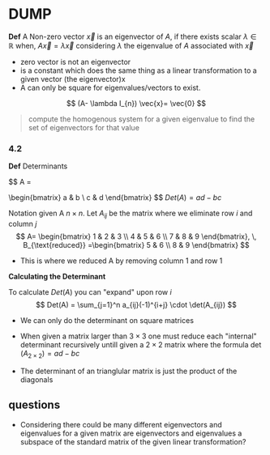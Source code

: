 

# DUMP


**Def**
A Non-zero vector $\vec{x}$ is an eigenvector of $A$, if there exists scalar $\lambda \in \mathbb{R}$ when, $A \vec{x}=\lambda\vec{x}$ considering $\lambda$ the eigenvalue of $A$ associated with $\vec{x}$

- zero vector is not an eigenvector
- is a constant which does the same thing as a linear transformation to a given vector (the eigenvector)x
- A can only be square for eigenvalues/vectors to exist.

$$
(A- \lambda I_{n})  \vec{x}= \vec{0}
$$
> compute the homogenous system for a given eigenvalue to find the set of eigenvectors for that value



### 4.2

**Def** Determinants 

$$
A =

\begin{bmatrix}
a & b \\
c & d
\end{bmatrix}
$$
$Det(A)=ad-bc$


Notation given A $n\times n$. Let $A_{ij}$ be the matrix where we eliminate row $i$ and column $j$
$$
A= \begin{bmatrix}
1 & 2 & 3 \\
4 & 5 & 6 \\
7 & 8 & 9
\end{bmatrix}, \,
B_{\text{reduced}} =\begin{bmatrix}
5 & 6 \\
8 & 9
\end{bmatrix}
$$
- This is where we reduced A by removing column 1 and row 1 



**Calculating the Determinant**

To calculate $Det(A)$ you can "expand" upon row $i$ 
$$
Det(A) = \sum_{j=1}^n a_{ij}(-1)^{i+j} \cdot \det(A_{ij})
$$


- We can only do the determinant on square matrices 
- When given a matrix larger than $3\times 3$ one must reduce each "internal" determinant recursively untill given a $2 \times 2$ matrix where the formula $\det (A_{2 \times 2})=ad-bc$ 


- The determinant of an trianglular matrix is just the product of the diagonals 

## questions

- Considering there could be many different eigenvectors and eigenvalues for a given matrix are eigenvectors and eigenvalues a subspace of the standard matrix of the given linear transformation? 